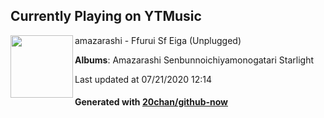 ## Currently Playing on YTMusic

[<img align="left" width="100" src="https://lh3.googleusercontent.com/5UJCY_L6xZb9v66ta0By769L89ntruL5VtthTfmjWTSrP3tNFd4X308j7TaxlfEqVjtqlq80hOc9eMIjJA">](https://music.youtube.com/channel/UCYYblFFBpnZabWlpz9aAIPA)

amazarashi - Ffurui Sf Eiga (Unplugged)

**Albums**: Amazarashi Senbunnoichiyamonogatari Starlight

Last updated at 07/21/2020 12:14

#### Generated with [20chan/github-now](https://github.com/20chan/github-now)


<!--
**20chan/20chan** is a ✨ _special_ ✨ repository because its `README.md` (this file) appears on your GitHub profile.

Here are some ideas to get you started:

- 🔭 I’m currently working on ...
- 🌱 I’m currently learning ...
- 👯 I’m looking to collaborate on ...
- 🤔 I’m looking for help with ...
- 💬 Ask me about ...
- 📫 How to reach me: ...
- 😄 Pronouns: ...
- ⚡ Fun fact: ...
-->
